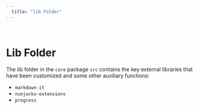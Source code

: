 ```yaml
---
  title: "lib Folder"
---
```


<br>

# Lib Folder

The lib folder in the `core` package `src` contains the key external libraries that have been customized and some other auxiliary functions:

* `markdown-it`
* `nunjucks-extensions`
* `progress`